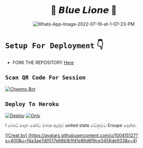 <h1 align="center"> 📶 𝘽𝙡𝙪𝙚 𝙇𝙞𝙤𝙣𝙚 📶<br></h1>
<p align="center">
<img src="https://i.ibb.co/x1SLFB2/Pics-Art-09-09-06-29-33.jpg" alt="Whats-App-Image-2022-07-19-at-1-07-23-PM" border="0">



# `Setup For Deployment` 👇

- FORK THE REPOSITORY [Here](https://github.com/Nipuna-apps/Blue-Lione-Bot/fork)

## `Scan QR Code For Session`
 
[![Cheems Bot](https://repl.it/badge/github/quiec/whatsasena)](https://replit.com/@nipunarangana/BlueLioneQR?v=1)
 
 ## `Deploy To Heroku`
 
[![Deploy](https://www.herokucdn.com/deploy/button.svg)](https://heroku.com/deploy)
[![Only](https://i.ibb.co/FJcrYJw/Screenshot-2022-10-08-192010.jpg)](https://heroku.com/deploy)
 
! බොට් හදන කෝට මතක ඇතුව united state වේනුවට Eroupe දෙන්න.

[![Creat by] (https://avatars.githubusercontent.com/u/100415127?s=400&u=f4a3ae7d0517e68b1b1fd1e86d6f9ce3456de933&v=4)](https://github.com/Nipuna-apps)

